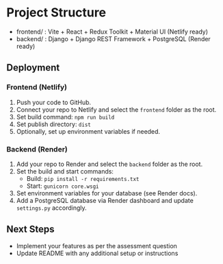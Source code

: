 # Project Structure

- frontend/ : Vite + React + Redux Toolkit + Material UI (Netlify ready)
- backend/  : Django + Django REST Framework + PostgreSQL (Render ready)


## Deployment

### Frontend (Netlify)
1. Push your code to GitHub.
2. Connect your repo to Netlify and select the `frontend` folder as the root.
3. Set build command: `npm run build`
4. Set publish directory: `dist`
5. Optionally, set up environment variables if needed.

### Backend (Render)
1. Add your repo to Render and select the `backend` folder as the root.
2. Set the build and start commands:
	- Build: `pip install -r requirements.txt`
	- Start: `gunicorn core.wsgi`
3. Set environment variables for your database (see Render docs).
4. Add a PostgreSQL database via Render dashboard and update `settings.py` accordingly.

## Next Steps
- Implement your features as per the assessment question
- Update README with any additional setup or instructions
